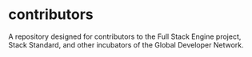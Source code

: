 # contributors
A repository designed for contributors to the Full Stack Engine project, Stack Standard, and other incubators of the Global Developer Network.
